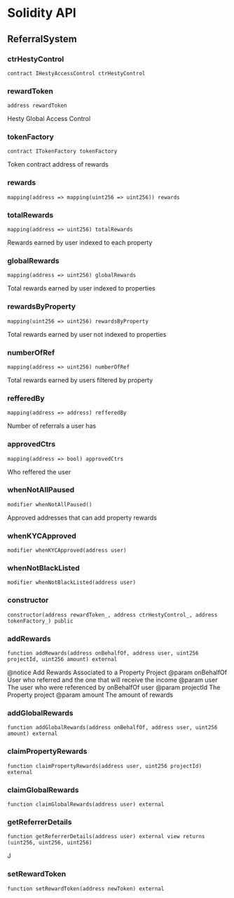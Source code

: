 # Solidity API

## ReferralSystem

### ctrHestyControl

```solidity
contract IHestyAccessControl ctrHestyControl
```

### rewardToken

```solidity
address rewardToken
```

Hesty Global Access Control

### tokenFactory

```solidity
contract ITokenFactory tokenFactory
```

Token contract address of rewards

### rewards

```solidity
mapping(address => mapping(uint256 => uint256)) rewards
```

### totalRewards

```solidity
mapping(address => uint256) totalRewards
```

Rewards earned by user indexed to each property

### globalRewards

```solidity
mapping(address => uint256) globalRewards
```

Total rewards earned by user indexed to properties

### rewardsByProperty

```solidity
mapping(uint256 => uint256) rewardsByProperty
```

Total rewards earned by user not indexed to properties

### numberOfRef

```solidity
mapping(address => uint256) numberOfRef
```

Total rewards earned by users filtered by property

### refferedBy

```solidity
mapping(address => address) refferedBy
```

Number of referrals a user has

### approvedCtrs

```solidity
mapping(address => bool) approvedCtrs
```

Who reffered the user

### whenNotAllPaused

```solidity
modifier whenNotAllPaused()
```

Approved addresses that can add property rewards

### whenKYCApproved

```solidity
modifier whenKYCApproved(address user)
```

### whenNotBlackListed

```solidity
modifier whenNotBlackListed(address user)
```

### constructor

```solidity
constructor(address rewardToken_, address ctrHestyControl_, address tokenFactory_) public
```

### addRewards

```solidity
function addRewards(address onBehalfOf, address user, uint256 projectId, uint256 amount) external
```

@notice Add Rewards Associated to a Property Project
  @param onBehalfOf User who referred and the one that will receive the income
  @param user The user who were referenced by onBehalfOf user
  @param projectId The Property project
  @param amount The amount of rewards

### addGlobalRewards

```solidity
function addGlobalRewards(address onBehalfOf, address user, uint256 amount) external
```

### claimPropertyRewards

```solidity
function claimPropertyRewards(address user, uint256 projectId) external
```

### claimGlobalRewards

```solidity
function claimGlobalRewards(address user) external
```

### getReferrerDetails

```solidity
function getReferrerDetails(address user) external view returns (uint256, uint256, uint256)
```

J

### setRewardToken

```solidity
function setRewardToken(address newToken) external
```

